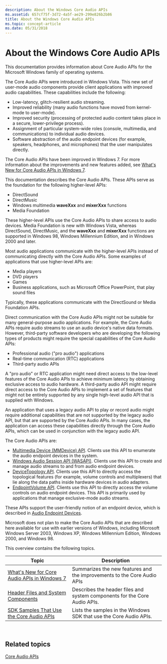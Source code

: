```yaml
---
description: About the Windows Core Audio APIs
ms.assetid: 657cf75f-3d72-4a5f-ae29-299e826b2b86
title: About the Windows Core Audio APIs
ms.topic: concept-article
ms.date: 05/31/2018
---
```


# About the Windows Core Audio APIs

This documentation provides information about Core Audio APIs for the Microsoft Windows family of operating systems.

The Core Audio APIs were introduced in Windows Vista. This new set of user-mode audio components provide client applications with improved audio capabilities. These capabilities include the following:

-   Low-latency, glitch-resilient audio streaming.
-   Improved reliability (many audio functions have moved from kernel-mode to user-mode).
-   Improved security (processing of protected audio content takes place in a secure, lower-privilege process).
-   Assignment of particular system-wide roles (console, multimedia, and communications) to individual audio devices.
-   Software abstraction of the audio endpoint devices (for example, speakers, headphones, and microphones) that the user manipulates directly.

The Core Audio APIs have been improved in Windows 7. For more information about the improvements and new features added, see [What's New for Core Audio APIs in Windows 7](what-s-new-for-core-audio-apis-in-windows-7.md).

This documentation describes the Core Audio APIs. These APIs serve as the foundation for the following higher-level APIs:

-   DirectSound
-   DirectMusic
-   Windows multimedia **waveXxx** and **mixerXxx** functions
-   Media Foundation

These higher-level APIs use the Core Audio APIs to share access to audio devices. Media Foundation is new with Windows Vista, whereas DirectSound, DirectMusic, and the **waveXxx** and **mixerXxx** functions are supported in Windows 98, Windows Millennium Edition, and in Windows 2000 and later.

Most audio applications communicate with the higher-level APIs instead of communicating directly with the Core Audio APIs. Some examples of applications that use higher-level APIs are:

-   Media players
-   DVD players
-   Games
-   Business applications, such as Microsoft Office PowerPoint, that play sound files

Typically, these applications communicate with the DirectSound or Media Foundation APIs.

Direct communication with the Core Audio APIs might not be suitable for many general-purpose audio applications. For example, the Core Audio APIs require audio streams to use an audio device's native data formats. However, third-party software developers who are developing the following types of products might require the special capabilities of the Core Audio APIs:

-   Professional audio ("pro audio") applications
-   Real-time communication (RTC) applications
-   Third-party audio APIs

A "pro audio" or RTC application might need direct access to the low-level features of the Core Audio APIs to achieve minimum latency by obtaining exclusive access to audio hardware. A third-party audio API might require direct access to the Core Audio APIs to implement a set of features that might not be entirely supported by any single high-level audio API that is supplied with Windows.

An application that uses a legacy audio API to play or record audio might require additional capabilities that are not supported by the legacy audio API, but that are supported by the Core Audio APIs. In many cases, the application can access these capabilities directly through the Core Audio APIs, which can be used in conjunction with the legacy audio API.

The Core Audio APIs are:

-   [Multimedia Device (MMDevice) API](mmdevice-api.md). Clients use this API to enumerate the audio endpoint devices in the system.
-   [Windows Audio Session API (WASAPI)](wasapi.md). Clients use this API to create and manage audio streams to and from audio endpoint devices.
-   [DeviceTopology API](devicetopology-api.md). Clients use this API to directly access the topological features (for example, volume controls and multiplexers) that lie along the data paths inside hardware devices in audio adapters.
-   [EndpointVolume API](endpointvolume-api.md). Clients use this API to directly access the volume controls on audio endpoint devices. This API is primarily used by applications that manage exclusive-mode audio streams.

These APIs support the user-friendly notion of an endpoint device, which is described in [Audio Endpoint Devices](audio-endpoint-devices.md).

Microsoft does not plan to make the Core Audio APIs that are described here available for use with earlier versions of Windows, including Microsoft Windows Server 2003, Windows XP, Windows Millennium Edition, Windows 2000, and Windows 98.

This overview contains the following topics.



| **Topic**                                                                                      | **Description**                                                                           |
|------------------------------------------------------------------------------------------------|-------------------------------------------------------------------------------------------|
| [What's New for Core Audio APIs in Windows 7](what-s-new-for-core-audio-apis-in-windows-7.md) | Summarizes the new features and the improvements to the Core Audio APIs                   |
| [Header Files and System Components](header-files-and-system-components.md)                   | Describes the header files and system components for the Core Audio APIs.                 |
| [SDK Samples That Use the Core Audio APIs](sdk-samples-that-use-the-core-audio-apis.md)       | Lists the samples in the Windows SDK that use the Core Audio APIs.                        |




 

## Related topics

<dl> <dt>

[Core Audio APIs](core-audio-apis-in-windows-vista.md)
</dt> </dl>

 

 



